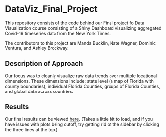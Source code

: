 # DataViz_Final_Project
This repository consists of the code behind our Final project fo Data Visualization course consisting of a Shiny Dashboard visualizing aggregated Covid-19 timeseries data from the New York Times.

The contributors to this project are Manda Bucklin, Nate Wagner, Dominic Ventura, and Ashley Brockway. 

## Description of Approach 

Our focus was to cleanly visualize raw data trends over multiple locational dimensions. These dimensions include: state level (a map of Florida with county boundaries), individual Florida Counties, groups of Florida Counties, and global data across countries. 

## Results
Our final results can be viewed [here](https://nwagner.shinyapps.io/COVID-19/?_ga=2.186977761.896718136.1589809159-688664654.1589372921). (Takes a little bit to load, and if you have issues with plots being cutoff, try getting rid of the sidebar by clicking the three lines at the top.)
